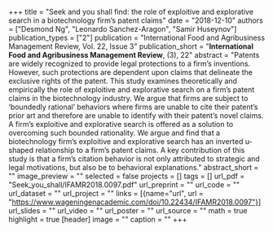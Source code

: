 +++
title = "Seek and you shall find: the role of exploitive and explorative search in a biotechnology firm’s patent claims"
date = "2018-12-10"
authors = ["Desmond Ng", "Leonardo Sanchez-Aragon", "Samir Huseynov"]
publication_types = ["2"]
publication = "International Food and Agribusiness Management Review, Vol. 22, Issue 3"
publication_short = "**International Food and Agribusiness Management Review**, (3), 22"
abstract = "Patents are widely recognized to provide legal protections to a firm’s inventions. However, such protections are dependent upon claims that delineate the exclusive rights of the patent. This study examines theoretically and empirically the role of exploitive and explorative search on a firm’s patent claims in the biotechnology industry. We argue that firms are subject to ‘boundedly rational’ behaviors where firms are unable to cite their patent’s prior art and therefore are unable to identify with their patent’s novel claims. A firm’s exploitive and explorative search is offered as a solution to overcoming such bounded rationality. We argue and find that a biotechnology firm’s exploitive and explorative search has an inverted u-shaped relationship to a firm’s patent claims. A key contribution of this study is that a firm’s citation behavior is not only attributed to strategic and legal motivations, but also be to behavioral explanations."
abstract_short = ""
image_preview = ""
selected = false
projects = []
tags = []
url_pdf = "Seek_you_shall/IFAMR2018.0097.pdf"
url_preprint = ""
url_code = ""
url_dataset = ""
url_project = ""
links = [{name="url", url = "https://www.wageningenacademic.com/doi/10.22434/IFAMR2018.0097"}]
url_slides = ""
url_video = ""
url_poster = ""
url_source = ""
math = true
highlight = true
[header]
image = ""
caption = ""
+++
